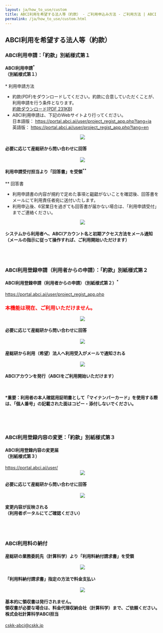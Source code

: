 ```yaml
---
layout: ja/how_to_use/custom
title: ABCI利用を希望する法人等（約款） - ご利用申込み方法 - ご利用方法 | ABCI
permalink: /ja/how_to_use/custom.html
---
```


<h2 class="h2">ABCI利用を希望する法人等（約款）</h2>
<h3 class="h3">ABCI利用申請：「約款」別紙様式第１</h3>
<div class="bubble">
<h4 class="h4">ABCI利用申請<sup>*</sup><br />（別紙様式第１）</h4>
<div style="text-align:left;">* 利用申請方法</div>
<ul class="number_ul">
<li class="number">約款(PDF)をダウンロードしてください。約款に合意していただくことが、利用申請を行う条件となります。<br /><a href="data/yakkan.pdf" target="_blank"><u>約款ダウンロード[PDF 231KB]</u></a></li>
<li class="number">
  ABCI利用申請は、下記のWebサイトより行ってください。<br />
  日本語版： <a href="https://portal.abci.ai/user/project_regist_app.php?lang=ja" target="_blank"><u>https://portal.abci.ai/user/project_regist_app.php?lang=ja</u></a><br />
  英語版： <a href="https://portal.abci.ai/user/project_regist_app.php?lang=en" target="_blank"><u>https://portal.abci.ai/user/project_regist_app.php?lang=en</u></a>
</li>
</ul>
</div>
<div align="center"><img src="../../img/how_to_use/d_arrow.gif" /></div>
<div class="bubble"> <h4 class="h4">必要に応じて産総研から問い合わせに回答</h4></div>
<div align="center"><img src="../../img/how_to_use/d_arrow.gif" /></div>
<div class="bubble"> 
<h4 class="h4">利用申請受付担当より「回答書」を受領<sup>**</sup></h4>
<div style="text-align:left;">** 回答書</div>
<ul class="number_ul">
<li class="number">利用申請書の内容が規約で定めた事項と齟齬がないことを確認後、回答書をメールにて利用責任者宛に送付いたします。</li>
<li class="number">利用申込後、6営業日を過ぎても回答書が届かない場合は、「利用申請受付」までご連絡ください。</li>
</ul>

</div>
<div align="center"><img src="../../img/how_to_use/d_arrow.gif" /></div>
<div class="bubble"> 
<h4 class="h4">システムから利用者へ、ABCIアカウント名と初期アクセス方法をメール通知<br />（メールの指示に従って操作すれば、ご利用開始いただけます）</h4>
</div>
<br /><br />
<h3 class="h3">ABCI利用登録申請（利用者からの申請）：「約款」別紙様式第２</h3>

<div class="bubble">
<h4 class="h4">ABCI利用登録申請（利用者からの申請）（別紙様式第２）<sup>*</sup></h4>
<a href="https://portal.abci.ai/user/project_regist_app.php" target="_blank"><u>https://portal.abci.ai/user/project_regist_app.php</u></a><br />
<h3><span style="color:#F00">本機能は現在、ご利用いただけません。</span></h3>
</div>
<div align="center"><img src="../../img/how_to_use/d_arrow.gif" /></div>
<div class="bubble">
<h4 class="h4">必要に応じて産総研から問い合わせに回答</h4>
</div>
<div align="center"><img src="../../img/how_to_use/d_arrow.gif" /></div>

<div class="bubble">
<h4 class="h4">産総研から利用（希望）法人へ利用受入がメールで通知される</h4>
</div>
<div align="center"><img src="../../img/how_to_use/d_arrow.gif" /></div>

<div class="bubble">
<h4 class="h4">ABCIアカウンを発行（ABCIをご利用開始いただけます）</h4>

</div><br />

<strong>*重要：利用者の本人確認用証明書として「マイナンバーカード」を使用する際は、「個人番号」の記載された面はコピー・添付しないでください。</strong>

<br /><br /><br />
<h3 class="h3">ABCI利用登録内容の変更：「約款」別紙様式第３</h3>
<div class="bubble">
<h4 class="h4">ABCI利用登録内容の変更届<br />（別紙様式第３）</h4>
<a href="https://portal.abci.ai/user/" target="_blank"><u>https://portal.abci.ai/user/</u></a>
</div>
<div align="center"><img src="../../img/how_to_use/d_arrow.gif" /></div>
<div class="bubble">
<h4 class="h4">必要に応じて産総研から問い合わせに回答</h4>
</div>
<div align="center"><img src="../../img/how_to_use/d_arrow.gif" /></div>

<div class="bubble">
<h4 class="h4">変更内容が反映される<br />（利用者ポータルにてご確認ください）</h4>
</div>
<br /><br />
<h3 class="h3">ABCI利用料の納付</h3>
<div class="bubble">
<h4 class="h4">産総研の業務委託先（計算科学）より「利用料納付請求書」を受領</h4>
</div>
<div align="center"><img src="../../img/how_to_use/d_arrow.gif" /></div>

<div class="bubble">
<h4 class="h4">「利用料納付請求書」指定の方法で料金支払い</h4>
</div>
<div align="center"><img src="../../img/how_to_use/d_arrow.gif" /></div>

<div class="bubble">
<h4 class="h4">基本的に領収書は発行されません。<br />領収書が必要な場合は、料金代理収納会社（計算科学）まで、ご依頼ください。<br />株式会社計算科学ABCI担当 </h4><a href="mailto:cskk-abci@cskk.jp" target="_blank"><u>cskk-abci@cskk.jp</u></a>
</div>

